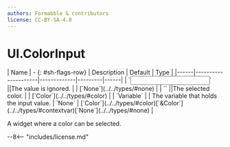 ```yaml
---
authors: Formabble & contributors
license: CC-BY-SA-4.0
---
```



# UI.ColorInput

<div class="sh-parameters" markdown="1">
| Name | - {: #sh-flags-row} | Description | Default | Type |
|------|---------------------|-------------|---------|------|
| `<input>` ||The value is ignored. | | [`None`](../../types/#none) |
| `<output>` ||The selected color. | | [`Color`](../../types/#color) |
| `Variable` |  | The variable that holds the input value. | `None` | [`Color`](../../types/#color)[`&Color`](../../types/#contextvar)[`None`](../../types/#none) |

</div>

A widget where a color can be selected.

--8<-- "includes/license.md"

